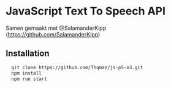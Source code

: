 # JavaScript Text To Speech API

Samen gemaakt met @SalamanderKipp (https://github.com/SalamanderKipp)
## Installation
```bash
  git clone https://github.com/Thqmaz/js-p5-o3.git
  npm install
  npm run start
```